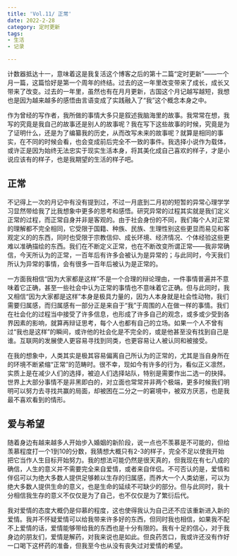 ```yaml
---
title: 'Vol.11/ 正常'
date: 2022-2-28
category: 定时更新
tags:
- 生活
- 记录

---
```




计数器抵达十一，意味着这是我复活这个博客之后的第十二篇“定时更新”——一个月一篇，这篇恰好是第一个周年的终结。过去的这一年里改变带来了成长，成长又带来了改变。过去的一年里，虽然也有在月月更新，古国这个月记越写越短，我想也是因为越来越多的感悟由言语变成了实践融入了“我”这个概念本身之中。

作为曾经的写作者，我所做的事情大多只是叙述我脑海里的故事。我常常在想，我写的究竟是我自己的故事还是别人的故事呢？我在写下这些故事的时候，究竟是为了证明什么，还是为了编纂我的历史，从而改写未来的故事呢？就算是相同的事实，在不同的时候会看，也会变成前后完全不一致的事件。我选择小说作为载体，或许正是因为始终无法忠实于现实生活本身，将其美化成自己喜欢的样子，才是小说应该有的样子，也是我期望的生活的样子吧。

<!--more-->

## 正常

不记得上一次的月记中有没有提到过，不过一月底到二月初的短暂的异常心理学学习显然带给我了比我想象中更多的思考和感悟。研究异常的过程其实就是我们定义正常的过程，而正常自身并非是客观的。由于社会身份的不同，我们每个人对正常的理解都不完全相同，它受限于国籍、种族、民族、生理性别这些更显而易见和客观定义的的东西，同时也受限于宗教信仰、成长环境、经济情况、个体经验这些更难以准确描绘的东西。我们在不断定义正常，也在不断改变所谓正常——我非常确信，今天所认为的正常，一百年后有许多会被认为是异常的；与此同时，今天我们所认为异常的事情，会有很多一百年后被认为是正常的。

一方面我相信“因为大家都是这样”不是一个合理的辩论理由，一件事情普遍并不意味着它正确，甚至一些社会中认为正常的事情也不意味着它正确。但与此同时，我又相信“因为大家都是这样”本身是极具力量的，因为人本身就是社会性动物，我们需要归属感，而归属感有一部分正是来自于“我”于周围的人在做一样的事情。我们在社会化的过程当中接受了许多信息，也形成了许多自己的观念，或多或少受到各界因素的影响，就算再辩证思考，每个人也都有自己的立场。如果一个人不曾有过“我也是这样”的瞬间，或许他的社会化是不完全的，或是他甚至没有找到自己是谁。互联网的发展使人更容易寻找到同类，也更容易让人被认同和被接受。

在我的想象中，人类其实是极其容易偏离自己所认为的正常的，尤其是当自身所在的环境不断紧缩“正常”的范畴时。很不幸，现如今有许多的行为，看似正义凛然，实质上是在减少人们的选择，被迫人们选择站队，特别是需要作出二选一的抉择。世界上大部分事情不是非黑即白的，对立面也常常并非两个极端，更多时候我们明明可以努力去寻找共赢的局面，却被困在二分之一的窘境中，被双方厌恶，也是我最不喜欢看到的情形。

## 爱与希望

随着身边有越来越多人开始步入婚姻的新阶段，说一点也不羡慕是不可能的，但给羡慕程度打一个1到10的分数，我猜想大概只有2-3的样子，完全不足以使我开始把它当作人生目标开始努力。我的想法可能仍然是很天真的，但我现在有七八成的确信，人生的意义并不需要完全来自爱情，或者来自伴侣。不可否认的是，爱情和伴侣可以为绝大多数人提供足够赖以生存的归属感，而养大一个人类幼崽，可以为绝大多数人提供生命的意义，也是生命的延续不可缺少的部分。但与此同时，我十分相信我生存的意义不仅仅是为了自己，也不仅仅是为了繁衍后代。

我对爱情的态度大概仍是仰慕的程度，这也使得我认为自己还不应该重新进入新的爱情。我并不怀疑爱情可以给我带来许多好的东西，但同时我也相信，如果我不配不上爱情的话，爱情能够带给我的东西也是十分有限的。我有十足的信心，对于我身边的朋友们，爱情是解药，对我来说也是如此。但良药苦口，我或许还没有作好一口喝下这杯药的准备，但我至今也从没有丧失过对爱情的希望。

